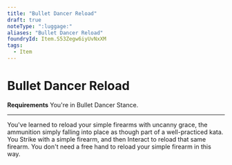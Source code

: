 ```yaml
---
title: "Bullet Dancer Reload"
draft: true
noteType: ":luggage:"
aliases: "Bullet Dancer Reload"
foundryId: Item.S53Zegw6iyUvNxXM
tags:
  - Item
---
```


# Bullet Dancer Reload

**Requirements** You're in Bullet Dancer Stance.

* * *

You've learned to reload your simple firearms with uncanny grace, the ammunition simply falling into place as though part of a well-practiced kata. You Strike with a simple firearm, and then Interact to reload that same firearm. You don't need a free hand to reload your simple firearm in this way.
